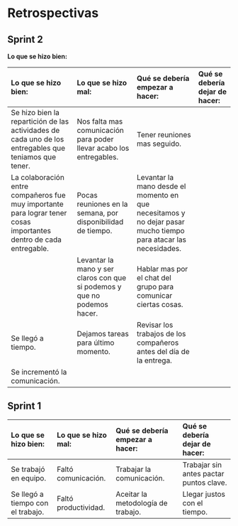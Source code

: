 # Retrospectivas

## Sprint 2

**Lo que se hizo bien:**

| **Lo que se hizo bien:**   |**Lo que se hizo mal:**|**Qué se debería empezar a hacer:**|**Qué se debería dejar de hacer:**|
|:----------|:-------------|:------|:------|
|Se hizo bien la repartición de las actividades de cada uno de los entregables que teniamos que tener.|Nos falta mas comunicación para poder llevar acabo los entregables.|Tener reuniones mas seguido.| |
|La colaboración entre compañeros fue muy importante para lograr tener cosas importantes dentro de cada entregable.|Pocas reuniones en la semana, por disponibilidad de tiempo.|Levantar la mano desde el momento en que necesitamos y no dejar pasar mucho tiempo para atacar las necesidades.| |
| |Levantar la mano y ser claros con que si podemos y que no podemos hacer.|Hablar mas por el chat del grupo para comunicar ciertas cosas.| |
|Se llegó a tiempo.|Dejamos tareas para último momento.|Revisar los trabajos de los compañeros antes del día de la entrega.| |
|Se incrementó la comunicación.| | | |




## Sprint 1

| **Lo que se hizo bien:**   |**Lo que se hizo mal:**|**Qué se debería empezar a hacer:**|**Qué se debería dejar de hacer:**|
|:----------|:-------------|:------|:------|
|Se trabajó en equipo.|Faltó comunicación.|Trabajar la comunicación.|Trabajar sin antes pactar puntos clave.|
|Se llegó a tiempo con el trabajo.|Faltó productividad.|Aceitar la metodología de trabajo.|Llegar justos con el tiempo.|
